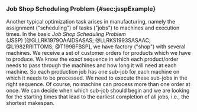 ### Job Shop Scheduling Problem {#sec:jsspExample}

Another typical optimization task arises in manufacturing, namely the assignment ("scheduling") of tasks ("jobs") to machines and execution times.
In the basic *Job Shop Scheduling Problem* (JSSP)&nbsp;[@GLLRK1979OAAIDSASAS; @LLRKS1993SASAAC; @L1982RRITTOMS; @T199BFBSP], we have factory ("shop") with several machines.
We receive a set of customer orders for products which we have to produce.
We know the exact sequence in which each product/order needs to pass through the machines and how long it will need at each machine.
So each production job has one sub-job for each machine on which it needs to be processed.
We need to execute these sub-jobs in the right sequence.
Of course, no machine can process more than one order at once.
We can decide when which sub-job should begin and we are looking for the starting times that lead to the earliest completion of all jobs, i.e., the shortest makespan.

